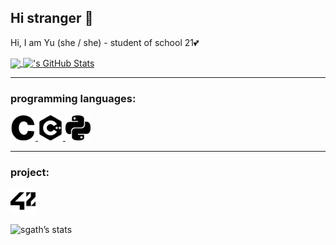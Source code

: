Hi stranger 👋
---

Hi, I am Yu (she / she) - student of school 21💕




<a href="https://github.com/hille2/hille2">
  <img align="center" src="https://github-readme-stats.vercel.app/api/top-langs/?username=hille2&hide=java,html,tex&title_color=ffffff&text_color=c9cacc&icon_color=2bbc8a&bg_color=1d1f21&langs_count=3" />
</a>
<a href="https://github.com/hille2/hille2">
  <img align="center" src="https://github-readme-stats.vercel.app/api?username=hille2&show_icons=true&line_height=27&count_private=true&title_color=ffffff&text_color=c9cacc&icon_color=2bbc8a&bg_color=1d1f21" alt="'s GitHub Stats" />
</a>

---
### programming languages: ###
<p>

  <a href="https://github.com/hille2?tab=repositories&q=&type=&language=c&sort=">
    <img alt="C" 
     width="40"
     height="40" 
     src="https://raw.githubusercontent.com/hille2/hille2/c53268d9b6cb14eb4e7fb755bb15f55ad140b31a/icon/c.svg"/>
  </a>
  
  <a href="https://github.com/hille2?tab=repositories&q=&type=&language=c%2B%2B&sort=">
    <img alt="Cpp" 
    width="40"
    height="40" 
    src="https://raw.githubusercontent.com/hille2/hille2/43276b1ca139000ea25533df2c50f03f39d60bd0/icon/cplusplus.svg"/>
  </a>
   
  <a href="https://github.com/hille2?tab=repositories&q=&type=&language=python&sort=">
    <img alt="python" 
    width="40"
    height="40" 
    src="https://raw.githubusercontent.com/hille2/hille2/43276b1ca139000ea25533df2c50f03f39d60bd0/icon/python.svg"/>
  </a>
</p>

---
### project: ###
<p>
    <a href="https://github.com/hille2?tab=repositories&q=42cursus&type=&language=&sort=">
    <img alt="42" 
    width="40"
    height="40" 
    src="https://raw.githubusercontent.com/hille2/hille2/43276b1ca139000ea25533df2c50f03f39d60bd0/icon/42.svg"/>
  </a>
</p>

![sgath’s stats](https://badge42.herokuapp.com/api/stats/sgath)
